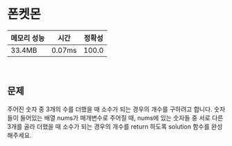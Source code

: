# 폰켓몬

| 메모리 성능 | 시간 | 정확성 |
| ---- | ---- | ---- |
| 33.4MB | 0.07ms | 100.0 |

<br />

## 문제

주어진 숫자 중 3개의 수를 더했을 때 소수가 되는 경우의 개수를 구하려고 합니다. 숫자들이 들어있는 배열 nums가 매개변수로 주어질 때, nums에 있는 숫자들 중 서로 다른 3개를 골라 더했을 때 소수가 되는 경우의 개수를 return 하도록 solution 함수를 완성해주세요.

<br />